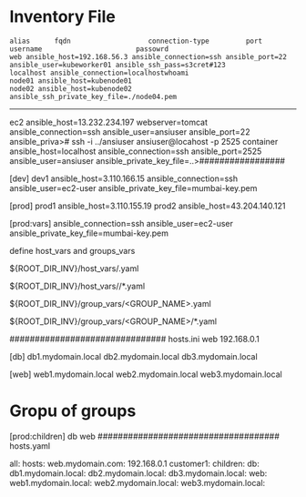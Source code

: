 # Inventory File
```
alias      fqdn                   connection-type         port          username                       passowrd
web ansible_host=192.168.56.3 ansible_connection=ssh ansible_port=22 ansible_user=kubeworker01 ansible_ssh_pass=s3cret#123
localhost ansible_connection=localhostwhoami
node01 ansible_host=kubenode01
node02 ansible_host=kubenode02 ansible_ssh_private_key_file=./node04.pem
```

**************************************************
ec2 ansible_host=13.232.234.197 webserver=tomcat ansible_connection=ssh ansible_user=ansiuser ansible_port=22 ansible_priva># ssh -i ../ansiuser ansiuser@locahost -p 2525
container ansible_host=localhost ansible_connection=ssh ansible_port=2525 ansible_user=ansiuser ansible_private_key_file=..>#################

[dev]
dev1 ansible_host=3.110.166.15 ansible_connection=ssh ansible_user=ec2-user ansible_private_key_file=mumbai-key.pem

[prod]
prod1 ansible_host=3.110.155.19 
prod2 ansible_host=43.204.140.121

[prod:vars]
ansible_connection=ssh
ansible_user=ec2-user
ansible_private_key_file=mumbai-key.pem



define host_vars and groups_vars

${ROOT_DIR_INV}/host_vars/<HOSTNAME>.yaml

${ROOT_DIR_INV}/host_vars/<HOSTNAME>/*.yaml

${ROOT_DIR_INV}/group_vars/<GROUP_NAME>.yaml

${ROOT_DIR_INV}/group_vars/<GROUP_NAME>/*.yaml


###############################
hosts.ini
web
192.168.0.1

[db]
db1.mydomain.local
db2.mydomain.local
db3.mydomain.local

[web]
web1.mydomain.local
web2.mydomain.local
web3.mydomain.local

# Gropu of groups
[prod:children]
db
web
####################################
hosts.yaml

all:
    hosts:
        web.mydomain.com:
        192.168.0.1
    customer1:
        children:
            db:
                db1.mydomain.local:
                db2.mydomain.local:
                db3.mydomain.local:
            web:
                web1.mydomain.local:
                web2.mydomain.local:
                web3.mydomain.local:



